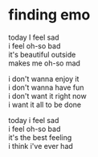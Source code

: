 # finding emo

today I feel sad\
i feel oh-so bad\
it's beautiful outside\
makes me oh-so mad

i don't wanna enjoy it\
i don't wanna have fun\
i don't want it right now\
i want it all to be done

today i feel sad\
i feel oh-so bad\
it's the best feeling\
i think i've ever had
